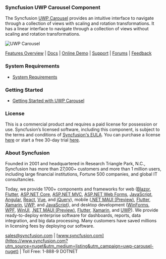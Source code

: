 ### Syncfusion UWP Carousel Component
The Syncfusion [UWP Carousel](https://www.syncfusion.com/uwp-ui-controls/carousel?utm_source=nuget&utm_medium=listing&utm_campaign=uwp-carousel-nuget) provides an intuitive interface to navigate through a collection of views with scaling and rotation transformations. It has a linear interface to navigate through a collection of views without scaling and rotation transformations.

![UWP Carousel](https://cdn.syncfusion.com/nuget-readme/uwp/uwp_carousel.png)

[Features Overview](https://www.syncfusion.com/uwp-ui-controls/carousel?utm_source=nuget&utm_medium=listing&utm_campaign=uwp-carousel-nuget) | [Docs](https://help.syncfusion.com/uwp/carousel/getting-started?utm_source=nuget&utm_medium=listing&utm_campaign=uwp-carousel-nuget?utm_source=nuget&utm_medium=listing&utm_campaign=uwp-carousel-nuget) | [Online Demo](https://github.com/syncfusion/uwp-demos?utm_source=nuget&utm_medium=listing&utm_campaign=uwp-carousel-nuget) | [Support](https://www.syncfusion.com/support/directtrac/incidents/newincident?utm_source=nuget&utm_medium=listing&utm_campaign=uwp-carousel-nuget) | [Forums](https://www.syncfusion.com/forums/uwp?utm_source=nuget&utm_medium=listing&utm_campaign=uwp-carousel-nuget) | [Feedback](https://www.syncfusion.com/feedback/uwp?utm_source=nuget&utm_medium=listing&utm_campaign=uwp-carousel-nuget)

### System Requirements

* [System Requirements](https://help.syncfusion.com/uwp/installation-and-upgrade/system-requirements?utm_source=nuget&utm_medium=listing&utm_campaign=uwp-carousel-nuget)

### Getting Started

* [Getting Started with UWP Carousel](https://help.syncfusion.com/uwp/carousel/getting-started?utm_source=nuget&utm_medium=listing&utm_campaign=uwp-carousel-nuget?utm_source=nuget&utm_medium=listing&utm_campaign=uwp-carousel-nuget)

### License

This is a commercial product and requires a paid license for possession or use. Syncfusion’s licensed software, including this component, is subject to the terms and conditions of [Syncfusion's EULA](https://www.syncfusion.com/eula/es/?utm_source=nuget&utm_medium=listing&utm_campaign=uwp-carousel-nuget). You can purchase a license [here](https://www.syncfusion.com/sales/products?utm_source=nuget&utm_medium=listing&utm_campaign=uwp-carousel-nuget) or start a free 30-day trial [here](https://www.syncfusion.com/account/manage-trials/start-trials?utm_source=nuget&utm_medium=listing&utm_campaign=uwp-carousel-nuget).

### About Syncfusion

Founded in 2001 and headquartered in Research Triangle Park, N.C., Syncfusion has more than 27,000+ customers and more than 1 million users, including large financial institutions, Fortune 500 companies, and global IT consultancies.
 
Today, we provide 1700+ components and frameworks for web ([Blazor](https://www.syncfusion.com/blazor-components?utm_source=nuget&utm_medium=listing&utm_campaign=uwp-carousel-nuget), [Flutter](https://www.syncfusion.com/flutter-widgets?utm_source=nuget&utm_medium=listing&utm_campaign=uwp-carousel-nuget), [ASP.NET Core](https://www.syncfusion.com/aspnet-core-ui-controls?utm_source=nuget&utm_medium=listing&utm_campaign=uwp-carousel-nuget), [ASP.NET MVC](https://www.syncfusion.com/aspnet-mvc-ui-controls?utm_source=nuget&utm_medium=listing&utm_campaign=uwp-carousel-nuget), [ASP.NET Web Forms](https://www.syncfusion.com/jquery/aspnet-webforms-ui-controls?utm_source=nuget&utm_medium=listing&utm_campaign=uwp-carousel-nuget), [JavaScript](https://www.syncfusion.com/javascript-ui-controls?utm_source=nuget&utm_medium=listing&utm_campaign=uwp-carousel-nuget), [Angular](https://www.syncfusion.com/angular-ui-components?utm_source=nuget&utm_medium=listing&utm_campaign=uwp-carousel-nuget), [React](https://www.syncfusion.com/react-ui-components?utm_source=nuget&utm_medium=listing&utm_campaign=uwp-carousel-nuget), [Vue](https://www.syncfusion.com/vue-ui-components?utm_source=nuget&utm_medium=listing&utm_campaign=uwp-carousel-nuget), and [jQuery](https://www.syncfusion.com/jquery-ui-widgets?utm_source=nuget&utm_medium=listing&utm_campaign=uwp-carousel-nuget)), mobile ([.NET MAUI (Preview)](https://www.syncfusion.com/maui-controls?utm_source=nuget&utm_medium=listing&utm_campaign=uwp-carousel-nuget), [Flutter](https://www.syncfusion.com/flutter-widgets?utm_source=nuget&utm_medium=listing&utm_campaign=uwp-carousel-nuget), [Xamarin](https://www.syncfusion.com/xamarin-ui-controls?utm_source=nuget&utm_medium=listing&utm_campaign=uwp-carousel-nuget), [UWP](https://www.syncfusion.com/uwp-ui-controls?utm_source=nuget&utm_medium=listing&utm_campaign=uwp-carousel-nuget), and [JavaScript](https://www.syncfusion.com/javascript-ui-controls?utm_source=nuget&utm_medium=listing&utm_campaign=uwp-carousel-nuget)), and desktop development ([WinForms](https://www.syncfusion.com/winforms-ui-controls?utm_source=nuget&utm_medium=listing&utm_campaign=uwp-carousel-nuget), [WPF](https://www.syncfusion.com/wpf-controls?utm_source=nuget&utm_medium=listing&utm_campaign=uwp-carousel-nuget), [WinUI](https://www.syncfusion.com/winui-controls?utm_source=nuget&utm_medium=listing&utm_campaign=uwp-carousel-nuget), [.NET MAUI (Preview)](https://www.syncfusion.com/maui-controls?utm_source=nuget&utm_medium=listing&utm_campaign=uwp-carousel-nuget), [Flutter](https://www.syncfusion.com/flutter-widgets?utm_source=nuget&utm_medium=listing&utm_campaign=uwp-carousel-nuget), [Xamarin](https://www.syncfusion.com/xamarin-ui-controls?utm_source=nuget&utm_medium=listing&utm_campaign=uwp-carousel-nuget), and [UWP](https://www.syncfusion.com/uwp-ui-controls?utm_source=nuget&utm_medium=listing&utm_campaign=uwp-carousel-nuget)). We provide ready-to-deploy enterprise software for dashboards, reports, data integration, and big data processing. Many customers have saved millions in licensing fees by deploying our software.

[sales@syncfusion.com](mailto:sales@syncfusion.com?Subject=Syncfusion%20UWP%20Carousel-%20NuGet) | [www.syncfusion.com](https://www.syncfusion.com?utm_source=nuget&utm_medium=listing&utm_campaign=uwp-carousel-nuget) | Toll Free: 1-888-9 DOTNET


